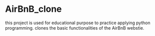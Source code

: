 <h1> AirBnB_clone </h1>

this project is used for educational purpose to practice applying python programming. 
clones the basic functionalities of the AirBnB webstie.
